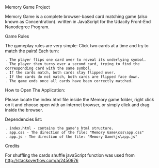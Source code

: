 Memory Game Project

Memory Game is a complete browser-based card matching game (also known as Concentration). written in JavaScript for the Udacity Front-End Nanodegree Program.


Game Rules

The gameplay rules are very simple: Click two cards at a time and try to match the pairs!
Each turn:

	. The player flips one card over to reveal its underlying symbol.
	. The player then turns over a second card, trying to find the corresponding card with the same symbol.
	. If the cards match, both cards stay flipped over.
	. If the cards do not match, both cards are flipped face down.
	. The game ends once all cards have been correctly matched.


	
How to Open The Application:

Please locate the index.html file inside the Memory game folder, right click on it and choose open with an internet browser, or simply click and drag inside the browser.

Dependencies list:

	. index.html - contains the game's html structure.
	. app.css - The direction of the file: "Memory Game\css\app.css"
	. app.js - The direction of the file: "Memory Game\js\app.js"
	
	
Credits

For shuffling the cards shuffle javaScript function was used from http://stackoverflow.com/a/2450976
